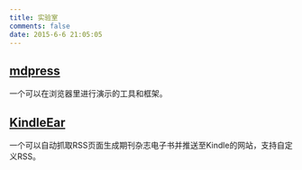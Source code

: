 ```yaml
---
title: 实验室
comments: false
date: 2015-6-6 21:05:05
---
```

## [mdpress](/lab/mdpress/)

一个可以在浏览器里进行演示的工具和框架。

## [KindleEar](http://kindleear.ptbsare.org)

一个可以自动抓取RSS页面生成期刊杂志电子书并推送至Kindle的网站，支持自定义RSS。

